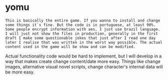 # yomu

    This is basically the entire game. If you wanna to install and change some things it`s fine. But the code is in portuguese, at least 90%. Some people encrypt information with aes, I just use brazil language. I will just not show the files in production, generally in the first draft I make some questionable jokes that just after I read one day later I realise that was written in the worst way possible. The actual content used in the game will be show and can be modified. 

  Actual functionality code would be hard to implement, but I will develop in a way that makes create change content/date more easy. Things like change images, alternative visual novel scripts, change character's internal data will be more easy.
